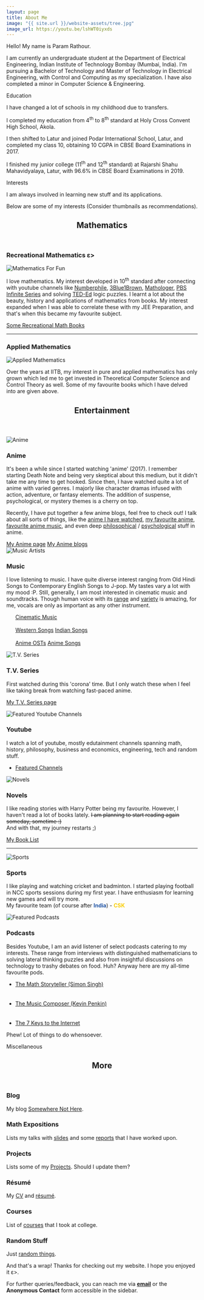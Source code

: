 ```yaml
---
layout: page
title: About Me
image: "{{ site.url }}/website-assets/tree.jpg"
image_url: https://youtu.be/lshWT0iyxds
---
```


Hello! My name is Param Rathour.

I am currently an undergraduate student at the Department of Electrical Engineering, Indian Institute of Technology Bombay (Mumbai, India). I'm pursuing a Bachelor of Technology and Master of Technology in Electrical Engineering, with Control and Computing as my specialization. I have also completed a minor in Computer Science & Engineering.

<buttona class="accordion">Education</buttona>
<div class="panel">
<p></p>
I have changed a lot of schools in my childhood due to transfers.

I completed my education from 4<sup>th</sup> to 8<sup>th</sup> standard at Holy Cross Convent High School, Akola.

I then shifted to Latur and joined Podar International School, Latur, and completed my class 10, obtaining 10 CGPA in CBSE Board Examinations in 2017.

I finished my junior college (11<sup>th</sup> and 12<sup>th</sup> standard) at Rajarshi Shahu Mahavidyalaya, Latur, with 96.6% in CBSE Board Examinations in 2019.
</div>
<p></p>
<buttona class="accordion">Interests</buttona>
<div class="panel">
    <p></p>
I am always involved in learning new stuff and its applications.

Below are some of my interests (Consider thumbnails as recommendations).
<!-- Section -->
<section>
    <header class="major">
        <p></p>
        <h2>Mathematics</h2>
    </header>
        <h3>Recreational Mathematics ε></h3>
            <span class="image main"><img src="{{ site.url }}/website-assets/mathematics-for-fun.jpg" alt="Mathematics For Fun" /></span>
            <p>I love mathematics. My interest developed in 10<sup>th</sup> standard after connecting with youtube channels like <a href="https://www.youtube.com/@numberphile">Numberphile</a>, <a href="https://www.youtube.com/@3blue1brown">3Blue1Brown</a>, <a href="https://www.youtube.com/@Mathologer">Mathologer</a>, <a href="https://www.youtube.com/@pbsinfiniteseries">PBS Infinite Series</a> and solving <a href="https://www.youtube.com/playlist?list=PLJicmE8fK0EiFRt1Hm5a_7SJFaikIFW30">TED-Ed</a> logic puzzles. I learnt a lot about the beauty, history and applications of mathematics from books. My interest expanded when I was able to correlate these with my JEE Preparation, and that's when this became my favourite subject.</p>
            <a href="/blog/math-book-recommendations" class="button">Some Recreational Math Books</a>
        <hr class="major" />
        <h3>Applied Mathematics</h3>
            <span class="image main"><img src="{{ site.url }}/website-assets/applied-mathematics.jpg" alt="Applied Mathematics" /></span>
            <p>Over the years at IITB, my interest in pure and applied mathematics has only grown which led me to get invested in Theoretical Computer Science and Control Theory as well. Some of my favourite books which I have delved into are given above.</p>
</section>

<!-- Section -->
<section>
    <header class="major">
        <h2>Entertainment</h2>
    </header>
    <div class="posts">
        <article>
            <span href="https://www.youtube.com/channel/UCUUYiPd9TKE62mUn-lJ29AQ" class="image main"><img src="{{ site.url }}/website-assets/anime.jpg" alt="Anime" /></span>
            <h3>Anime</h3>
            <p>It's been a while since I started watching 'anime' (2017). I remember starting Death Note and being very skeptical about this medium, but it didn't take me any time to get hooked.
            <!-- Action, Adventure, Comedy, Drama, Fantasy, Gore, Historical, Horror, Miltary, Mystery, Psychological, Romance, School, Sci-fi, Slice of Life, Sports, Supernatural, Time Travel, Thriller or Tragedy; I have watched them all :D -->
            Since then, I have watched quite a lot of anime with varied genres. I majorly like character dramas infused with action, adventure, or fantasy elements. The addition of suspense, psychological, or mystery themes is a cherry on top.</p>
            <p>Recently, I have put together a few anime blogs, feel free to check out! I talk about all sorts of things, like the <a href="/blog/anime-timeline"> anime I have watched</a>, <a href="blog/hunter-hunter-little-things">my favourite anime</a>, <a href="/blog/anime-soundtracks">favourite anime music</a>, and even deep <a href="blog/philosophy-in-anime">philosophical</a>  / <a href="blog/psychology-in-anime">psychological</a> stuff in anime.</p>
            <a href="/anime" class="button">My Anime page</a>
            <a href="/blog/tags/anime" class="button">My Anime blogs</a>
        </article>
        <article>
            <span class="image main"><img src="{{ site.url }}/website-assets/music.jpg" alt="Music Artists" /></span>
            <h3>Music</h3>
            <p>I love listening to music. I have quite diverse interest ranging from Old Hindi Songs to Contemporary English Songs to J-pop. My tastes vary a lot with my mood :P. Still, generally, I am most interested in cinematic music and soundtracks. Though human voice with its <a href="https://youtu.be/oCrVXdkBCeg">range</a> and <a href="https://youtu.be/2rjbtsX7twc">variety</a> is amazing, for me, vocals are only as important as any other instrument.</p>
            <ul>
                <!-- <li><a href="https://youtu.be/o-ONVkhJVSA">G Minor Bach (Arr. Luo Ni)</a></li>
                <li><a href="https://youtu.be/HEf_xrgmuRI">The Wolf And The Moon by BrunuhVille</a></li>
                <li><a href="https://youtu.be/qR6dzwQahOM">L's Theme</a></li>
                <li><a href="https://youtu.be/l2kwie-gs2o">Trisha's Lullaby</a></li>
                <li><a href="https://youtu.be/xc74Bm__cP8">Only I am missing</a></li>
                <li><a href="https://youtu.be/9Pf3hkYR9T0">Someday (Believe me) by Abo Takeshi</a></li>
                <li><a href="https://youtu.be/VqrCeNjxC-c">Deeply Fast</a></li>
                <li><a href="https://youtu.be/Z4R42NALDy8">To Give a Marionette Life</a></li> -->
                <a href="/cinematic-music" class="button">Cinematic Music</a>
                <br><br>
                <a href="/western-songs" class="button">Western Songs</a>
                <a href="/indian-songs" class="button">Indian Songs</a>
                <br><br>
                <a href="/anime-osts" class="button">Anime OSTs</a>
                <a href="/anime-songs" class="button">Anime Songs</a>
            </ul>
        </article>
        <article>
            <span class="image main"><img src="{{ site.url }}/website-assets/tv-series.jpg" alt="T.V. Series" /></span>
            <h3>T.V. Series</h3>
            <p>First watched during this 'corona' time. But I only watch these when I feel like taking break from watching fast-paced anime.</p>
            <a href="https://www.serializd.com/user/wrath" class="button">My T.V. Series page</a>
            <p></p>
        </article>
        <article>
            <span href="https://www.youtube.com/@TheTaxiDriver1729/channels" class="image main"><img src="{{ site.url }}/website-assets/youtube.jpg" alt="Featured Youtube Channels" /></span>
            <h3>Youtube</h3>
            <p>I watch a lot of youtube, mostly edutainment channels spanning math, history, philosophy, business and economics, engineering, tech and random stuff.</p>
            <ul class="actions">
                <li><a href="https://www.youtube.com/@TheTaxiDriver1729/channels" class="button">Featured Channels</a></li>
            </ul>
        </article>
        <article>
            <span class="image main"><img src="{{ site.url }}/website-assets/novels.jpg" alt="Novels" /></span>
            <h3>Novels</h3>
            <p>I like reading stories with Harry Potter being my favourite. However, I haven't read a lot of books lately. <strike>I am planning to start reading again someday, sometime :)</strike><br>
            And with that, my journey restarts ;)</p>
            <a href="/blog/book-timeline/" class="button">My Book List</a>
            <hr>
            <a class="image"><img src="{{ site.url }}/website-assets/sports.png" alt="Sports" /></a>
            <h3>Sports</h3>
            <p>I like playing and watching cricket and badminton.
            I started playing football in NCC sports sessions during my first year. I have enthusiasm for learning new games and will try more.<br>
            My favourite team (of course after <b style="color:rgb(34, 85, 164);">India</b>) - <b class="noinversion" style="color:rgb(249,205,5);">CSK</b></p>
        </article>
        <article>
            <span href="https://youtube.com/playlist?list=PLH2AOVeIaWFmnXrXQ_UhKVy9Zp0RtRMm5" class="image main"><img src="{{ site.url }}/website-assets/podcasts.jpg" alt="Featured Podcasts" /></span>
            <h3>Podcasts</h3>
            <p>Besides Youtube, I am an avid listener of select podcasts catering to my interests. These range from interviews with distinguished mathematicians to solving lateral thinking puzzles and also from insightful discussions on technology to trashy debates on food. Huh? Anyway here are my all-time favourite pods.</p>
            <ul class="actions">
                <li><a href="https://youtu.be/kOttzKC33Vk" class="button">The Math Storyteller (Simon Singh)</a></li>
                <br><br>
                <li><a href="https://youtu.be/srdgNtMhrj4" class="button">The Music Composer (Kevin Penkin)</a></li>
                <br><br>
                <li><a href="https://youtu.be/26WvISI14g0" class="button">The 7 Keys to the Internet</a></li>
            </ul>
        </article>
    </div>
</section>
<p>Phew! Lot of things to do whensoever.</p>
</div>
<p></p>
<buttona class="accordion">Miscellaneous</buttona>
<div class="panel">
    <p></p>
<!-- Section -->
<section>
    <header class="major">
        <h2>More</h2>
    </header>
    <div class="features">
        <!-- <article>
            <a href="/time-table"><span class="icon fa-calendar"></span></a>
            <div class="content">
                <h3>Time Table</h3>
                <p>My academic <a href="/time-table">time table</a>.</p>
            </div>
        </article> -->
        <article>
            <a href="/blog"><span class="icon fa-pencil-square-o"></span></a>
            <div class="content">
                <h3>Blog</h3>
                <p>My blog <a href="/blog">Somewhere Not Here</a>.</p>
            </div>
        </article>
        <article>
            <a href="/more-stuff"><span class="icon fa-laptop"></span></a>
            <div class="content">
                <h3>Math Expositions</h3>
                <p>Lists my talks with <a href="/more-stuff/#presentations">slides</a> and some <a href="/more-stuff/#readings">reports</a> that I have worked upon.</p>
            </div>
        </article>
        <article>
            <a href="/projects"><span class="icon fa-code"></span></a>
            <div class="content">
                <h3>Projects</h3>
                <p>Lists some of my <a href="/projects">Projects</a>. Should I update them?</p>
            </div>
        </article>
        <article>
            <a href="/resume"><span class="icon fa-file"></span></a>
            <div class="content">
                <h3>Résumé</h3>
                <p>My <a href="{{ site.url }}/Resumes/CV.pdf">CV</a> and <a href="{{ site.url }}/Resumes/Two%20Page.pdf">résumé</a>.</p>
            </div>
        </article>
        <article>
            <a href="/courses"><span class="icon fa-book"></span></a>
            <div class="content">
                <h3>Courses</h3>
                <p>List of <a href="/courses">courses</a> that I took at college.</p>
            </div>
        </article>
        <article>
            <a href="/random-stuff"><span class="icon fa-random"></span></a>
            <div class="content">
                <h3>Random Stuff</h3>
                <p>Just <a href="/random-stuff">random things</a>.</p>
            </div>
        </article>
    </div>
    <p>And that's a wrap! Thanks for checking out my website. I hope you enjoyed it ε>.</p>
    <p>For further queries/feedback, you can reach me via <b><a href="mailto:{{ site.instiemail }}" >email</a></b> or the <b>Anonymous Contact</b> form accessible in the sidebar.</p>
</section>
</div>
